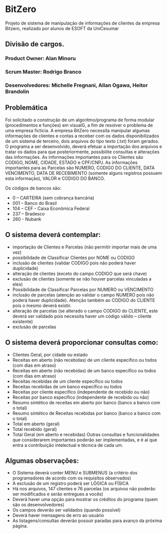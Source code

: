 # BitZero
Projeto de sistema de manipulação de informações de clientes da empresa Bitzero, realizado por alunos de ESOFT da UniCesumar

## Divisão de cargos.
### Product Owner: Alan Minoru
### Scrum Master: Rodrigo Branco
### Desenvolvedores: Michelle Fregnani, Allan Ogawa, Heitor Brandolin

## Problemática

Foi solicitado a construção de um algoritmo/programa de forma modular (procedimentos e funções) em visualG, a fim de resolver o problema de uma empresa fictícia. A empresa BitZero necessita manipular algumas informações de clientes e contas a receber com os dados disponibilizados de um sistema de terceiro, dois arquivos do tipo    texto (.txt) foram gerados. O programa a ser desenvolvido, deverá efetuar a importação dos arquivos e tratar os dados para que posteriormente, possibilite consultas e alterações das informações. As informações importantes para os Clientes são CODIGO, NOME, CIDADE, ESTADO e CPF/CNPJ. As informações importantes para as Parcelas são NUMERO, CODIGO DO CLIENTE, DATA VENCIMENTO, DATA DE RECEBIMENTO (somente alguns registros possuem esta informação), VALOR e CODIGO DO BANCO.

Os códigos de bancos são:
- 0   – CARTEIRA (sem cobrança bancária)
- 001 – Banco do Brasil
- 104 – CEF - Caixa Econômica Federal
- 237 – Bradesco
- 260 - Nubank

## O sistema deverá contemplar:
- importação de Clientes e Parcelas (não permitir importar mais de uma vez)
- possibilidade de Classificar Clientes por NOME ou CODIGO
- inclusão de clientes (validar CODIGO pois não poderá haver duplicidade)
- alteração de clientes (exceto do campo CODIGO que será chave)
- exclusão de clientes (somente se não houver parcelas vinculadas a eles)
- Possibilidade de Classificar Parcelas por NUMERO ou VENCIMENTO
- inclusão de parcelas (atenção ao validar o campo NUMERO pois não poderá haver
duplicidade). Atenção também ao CODIGO do CLIENTE pois o mesmo deverá existir.
- alteração de parcelas (se alterado o campo CODIGO do CLIENTE, este deverá ser validado pois
necessita haver um código válido – cliente existente)
- exclusão de parcelas

## O sistema deverá proporcionar consultas como:
- Clientes Geral, por cidade ou estado
- Receitas em aberto (não recebidas) de um cliente específico ou todos (com dias em atraso)
- Receitas em aberto (não recebidas) de um banco específico ou todos (com dias em atraso)
- Receitas recebidas de um cliente específico ou todos
- Receitas recebidas de um banco específico ou todos
- Receitas por cliente específico (independente de recebido ou não)
- Receitas por banco específico (independente de recebido ou não)
- Resumo sintético de receitas em aberto por banco (banco a banco com o total)
- Resumo sintético de Receitas recebidas por banco (banco a banco com o total)
- Total em aberto (geral)
- Total recebido (geral)
- Total Geral (em aberto e recebidas)
Outras consultas e funcionalidades que considerarem importantes poderão ser
implementadas, e é aí que entra a contribuição intelectual e técnica de cada um.

## Algumas observações:
- O Sistema deverá conter MENU e SUBMENUS (a critério dos programadores de acordo com os
requisitos observados)
- A exclusão de um registro poderá ser LÓGICA ou FÍSICA
- Há nos arquivos, 147 clientes e 76 parcelas (os arquivos não poderão ser modificados e serão
entregues a vocês)
- Deverá haver uma opção para mostrar os créditos do programa (quem são os
desenvolvedores)
- Os campos deverão ser validados (quando possível)
- Deverá haver mensagens de erro ao usuário
- As listagens/consultas deverão possuir paradas para avanço da próxima página.
